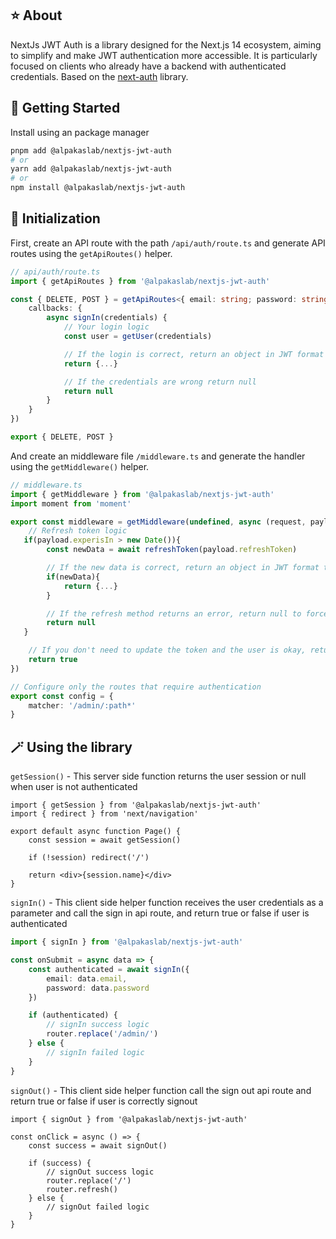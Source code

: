 ## ⭐️ About

NextJs JWT Auth is a library designed for the Next.js 14 ecosystem, aiming to simplify and make JWT authentication more accessible. It is particularly focused on clients who already have a backend with authenticated credentials. Based on the [next-auth](https://github.com/nextauthjs/next-auth) library.

## 🚀 Getting Started

Install using an package manager

```bash
pnpm add @alpakaslab/nextjs-jwt-auth
# or
yarn add @alpakaslab/nextjs-jwt-auth
# or
npm install @alpakaslab/nextjs-jwt-auth
```

## 🧩 Initialization

First, create an API route with the path `/api/auth/route.ts` and generate API routes using the `getApiRoutes()` helper.

```ts
// api/auth/route.ts
import { getApiRoutes } from '@alpakaslab/nextjs-jwt-auth'

const { DELETE, POST } = getApiRoutes<{ email: string; password: string }>({
    callbacks: {
        async signIn(credentials) {
            // Your login logic
            const user = getUser(credentials)

            // If the login is correct, return an object in JWT format
            return {...}

            // If the credentials are wrong return null
            return null
        }
    }
})

export { DELETE, POST }
```

And create an middleware file `/middleware.ts` and generate the handler using the `getMiddleware()` helper.

```ts
// middleware.ts
import { getMiddleware } from '@alpakaslab/nextjs-jwt-auth'
import moment from 'moment'

export const middleware = getMiddleware(undefined, async (request, payload) => {
    // Refresh token logic
   if(payload.experisIn > new Date()){
        const newData = await refreshToken(payload.refreshToken)

        // If the new data is correct, return an object in JWT format to update the cookie
        if(newData){
            return {...}
        }

        // If the refresh method returns an error, return null to force user signout
        return null
   }

    // If you don't need to update the token and the user is okay, return true
    return true
})

// Configure only the routes that require authentication
export const config = {
    matcher: '/admin/:path*'
}
```

## 🪄 Using the library

`getSession()` - This server side function returns the user session or null when user is not authenticated

```tsx
import { getSession } from '@alpakaslab/nextjs-jwt-auth'
import { redirect } from 'next/navigation'

export default async function Page() {
    const session = await getSession()

    if (!session) redirect('/')

    return <div>{session.name}</div>
}
```

`signIn()` - This client side helper function receives the user credentials as a parameter and call the sign in api route, and return true or false if user is authenticated

```ts
import { signIn } from '@alpakaslab/nextjs-jwt-auth'

const onSubmit = async data => {
    const authenticated = await signIn({
        email: data.email,
        password: data.password
    })

    if (authenticated) {
        // signIn success logic
        router.replace('/admin/')
    } else {
        // signIn failed logic
    }
}
```

`signOut()` - This client side helper function call the sign out api route and return true or false if user is correctly signout

```tsx
import { signOut } from '@alpakaslab/nextjs-jwt-auth'

const onClick = async () => {
    const success = await signOut()

    if (success) {
        // signOut success logic
        router.replace('/')
        router.refresh()
    } else {
        // signOut failed logic
    }
}
```
